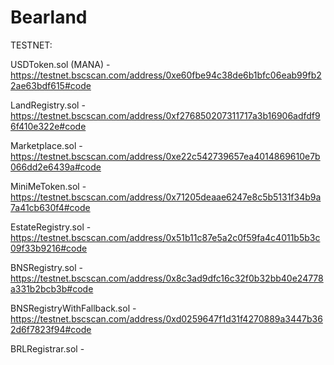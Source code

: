 # Bearland

TESTNET: 

USDToken.sol (MANA) - https://testnet.bscscan.com/address/0xe60fbe94c38de6b1bfc06eab99fb22ae63bdf615#code

LandRegistry.sol - https://testnet.bscscan.com/address/0xf276850207311717a3b16906adfdf96f410e322e#code

Marketplace.sol - https://testnet.bscscan.com/address/0xe22c542739657ea4014869610e7b066dd2e6439a#code

MiniMeToken.sol - https://testnet.bscscan.com/address/0x71205deaae6247e8c5b5131f34b9a7a41cb630f4#code

EstateRegistry.sol - https://testnet.bscscan.com/address/0x51b11c87e5a2c0f59fa4c4011b5b3c09f33b9216#code

BNSRegistry.sol - https://testnet.bscscan.com/address/0x8c3ad9dfc16c32f0b32bb40e24778a331b2bcb3b#code

BNSRegistryWithFallback.sol - https://testnet.bscscan.com/address/0xd0259647f1d31f4270889a3447b362d6f7823f94#code

BRLRegistrar.sol - 
